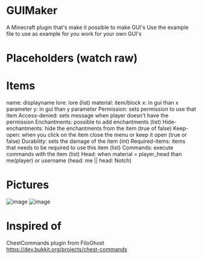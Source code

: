 # GUIMaker
A Minecraft plugin that's make it possible to make GUI's
Use the example file to use as example for you work for your own GUI's

# Placeholders (watch raw)
<player>
<world>
<online>
<level>
<exp>
<ip>
<max_players>
<uuid>
<x>
<y>
<z>

# Items
name: displayname
lore: lore (list)
material: item/block
x: in gui than x parameter
y: in gui than y parameter
Permission: sets permission to use that item
Access-denied: sets message when player doesn't have the permission
Enchantments: possible to add enchantments (list)
Hide-enchantments: hide the enchantments from the item (true of false)
Keep-open: when you click on the item close the menu or keep it open (true or false)
Durability: sets the damage of the item (int)
Required-items: items that needs to be required to use this item (list)
Commands: execute commands with the item (list)
Head: when material = player_head than me(player) or username (head: me || head: Notch)

# Pictures
![image](https://user-images.githubusercontent.com/78378288/117069130-6cc5ca00-ad2c-11eb-920e-a520f2599d80.png)
![image](https://user-images.githubusercontent.com/78378288/117069422-bd3d2780-ad2c-11eb-8137-c10781637a39.png)

# Inspired of
ChestCommands plugin from FiloGhost
https://dev.bukkit.org/projects/chest-commands
